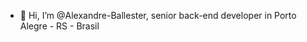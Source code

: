 - 👋 Hi, I’m @Alexandre-Ballester, senior back-end developer in Porto Alegre - RS - Brasil


<!---
Alexandre-Ballester/Alexandre-Ballester is a ✨ special ✨ repository because its `README.md` (this file) appears on your GitHub profile.
You can click the Preview link to take a look at your changes.
--->
